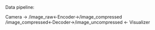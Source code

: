 Data pipeline:

Camera -> 
/image_raw<-Encoder->/image_compressed
/image_compressed<-Decoder->/image_uncompressed
<- Visualizer